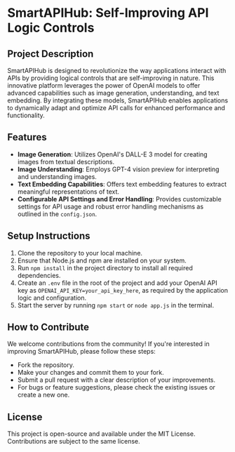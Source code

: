 # SmartAPIHub: Self-Improving API Logic Controls

## Project Description
SmartAPIHub is designed to revolutionize the way applications interact with APIs by providing logical controls that are self-improving in nature. This innovative platform leverages the power of OpenAI models to offer advanced capabilities such as image generation, understanding, and text embedding. By integrating these models, SmartAPIHub enables applications to dynamically adapt and optimize API calls for enhanced performance and functionality.

## Features
- **Image Generation**: Utilizes OpenAI's DALL-E 3 model for creating images from textual descriptions.
- **Image Understanding**: Employs GPT-4 vision preview for interpreting and understanding images.
- **Text Embedding Capabilities**: Offers text embedding features to extract meaningful representations of text.
- **Configurable API Settings and Error Handling**: Provides customizable settings for API usage and robust error handling mechanisms as outlined in the `config.json`.

## Setup Instructions
1. Clone the repository to your local machine.
2. Ensure that Node.js and npm are installed on your system.
3. Run `npm install` in the project directory to install all required dependencies.
4. Create an `.env` file in the root of the project and add your OpenAI API key as `OPENAI_API_KEY=your_api_key_here`, as required by the application logic and configuration.
5. Start the server by running `npm start` or `node app.js` in the terminal.

## How to Contribute
We welcome contributions from the community! If you're interested in improving SmartAPIHub, please follow these steps:
- Fork the repository.
- Make your changes and commit them to your fork.
- Submit a pull request with a clear description of your improvements.
- For bugs or feature suggestions, please check the existing issues or create a new one.

## License
This project is open-source and available under the MIT License. Contributions are subject to the same license.

